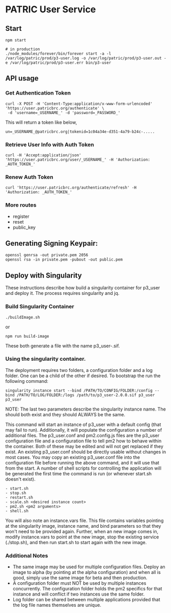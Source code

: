 # PATRIC User Service

## Start
```
npm start

# in production
./node_modules/forever/bin/forever start -a -l /var/log/patric/prod/p3-user.log -o /var/log/patric/prod/p3-user.out -e /var/log/patric/prod/p3-user.err bin/p3-user
```

## API usage

### Get Authentication Token
```
curl -X POST -H 'Content-Type:application/x-www-form-urlencoded' 'https://user.patricbrc.org/authenticate' \
 -d 'username=_USERNAME_' -d 'password=_PASSWORD_'
```

This will return a token like below,
```
un=_USERNAME_@patricbrc.org|tokenid=1c04a34e-d351-4a79-b24c-.....
```

### Retrieve User Info with Auth Token
```
curl -H 'Accept:application/json' 'https://user.patricbrc.org/user/_USERNAME_' -H 'Authorization: _AUTH_TOKEN_'
```

### Renew Auth Token
```
curl 'https://user.patricbrc.org/authenticate/refresh' -H 'Authorization: _AUTH_TOKEN_'
```

### More routes
- register
- reset
- public_key

## Generating Signing Keypair:
```
openssl genrsa -out private.pem 2056
openssl rsa -in private.pem -pubout -out public.pem 
```

## Deploy with Singularity

These instructions describe how build a singularity container for p3_user and deploy it.  The process requires singularity and jq.

### Build Singularity Container

```
./buildImage.sh
```
or
```
npm run build-image
```

These both generate a file with the name p3_user-<VERSION>.sif.

### Using the singularity container.

The deployment requires two folders, a configuration folder and a log folder.  One can be a child of the other if desired. To bootstrap the
run the following command:

```
singularity instance start --bind /PATH/TO/CONFIG/FOLDER:/config --bind /PATH/TO/LOG/FOLDER:/logs /path/to/p3_user-2.0.0.sif p3_user p3_user
```

NOTE: The last two parameters describe the singularity instance name.  The should both exist and they should ALWAYS be the same.

This command will start an instance of p3_user with a default config (that may fail to run). Additionally, it will populate the configuration 
a number of additional files.  The p3_user.conf and pm2.config.js files are the p3_user configuration file and a configuration file to tell pm2 
how to behave within the container.  Both of these may be edited and will not get replaced if they exist. An existing p3_user.conf should be
directly usable without changes in most cases. You may copy an existing p3_user.conf file into the configuration file before running the
above command, and it will use that from the start.  A number of shell scripts for controlling the application will be generated the first
time the command is run (or whenever start.sh doesn't exist).

	- start.sh
	- stop.sh
	- restart.sh
	- scale.sh <desired instance count>
	- pm2.sh <pm2 arguments>
	- shell.sh 
 
You will also note an instance.vars file.  This file contains variables pointing at the singularity image, instance name, and bind parameters
so that they won't need to be provided again.  Further, when an new image comes in,  modify instance.vars to point at the new image, stop the 
existing service (./stop.sh), and then run start.sh to start again with the new image.

### Additional Notes

- The same image may be used for multiple configuration files.  Deploy an image to alpha (by pointing at the alpha configuration) and when all is good,
simply use the same image for beta and then production.
- A configuration folder must NOT be used by multiple instances concurrently.  The configuration folder holds the pm2 specifics for that instance and will
conflict if two instances use the same folder.
- Log folder can be shared between multiple applications provided that the log file names themselves are unique.




